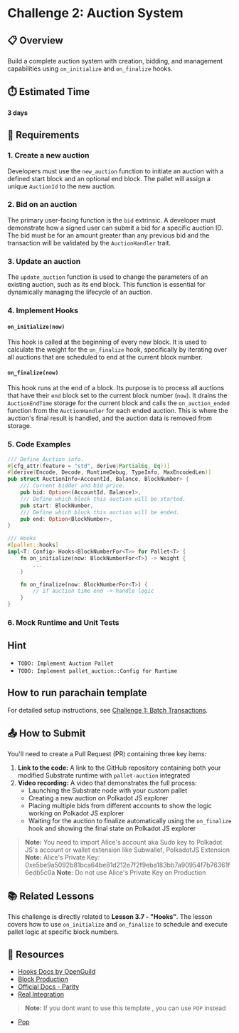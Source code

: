 # Challenge 2: Auction System

## 📋 Overview
Build a complete auction system with creation, bidding, and management capabilities using `on_initialize` and `on_finalize` hooks.

## ⏱️ Estimated Time
**3 days**

## 🎯 Requirements

### 1. Create a new auction
Developers must use the `new_auction` function to initiate an auction with a defined start block and an optional end block. The pallet will assign a unique `AuctionId` to the new auction.

### 2. Bid on an auction
The primary user-facing function is the `bid` extrinsic. A developer must demonstrate how a signed user can submit a bid for a specific auction ID. The bid must be for an amount greater than any previous bid and the transaction will be validated by the `AuctionHandler` trait.

### 3. Update an auction
The `update_auction` function is used to change the parameters of an existing auction, such as its end block. This function is essential for dynamically managing the lifecycle of an auction.

### 4. Implement Hooks

#### `on_initialize(now)`
This hook is called at the beginning of every new block. It is used to calculate the weight for the `on_finalize` hook, specifically by iterating over all auctions that are scheduled to end at the current block number.

#### `on_finalize(now)`
This hook runs at the end of a block. Its purpose is to process all auctions that have their `end` block set to the current block number (`now`). It drains the `AuctionEndTime` storage for the current block and calls the `on_auction_ended` function from the `AuctionHandler` for each ended auction. This is where the auction's final result is handled, and the auction data is removed from storage.

### 5. Code Examples

```rust
/// Define Auction info.
#[cfg_attr(feature = "std", derive(PartialEq, Eq))]
#[derive(Encode, Decode, RuntimeDebug, TypeInfo, MaxEncodedLen)]
pub struct AuctionInfo<AccountId, Balance, BlockNumber> {
	/// Current bidder and bid price.
	pub bid: Option<(AccountId, Balance)>,
	/// Define which block this auction will be started.
	pub start: BlockNumber,
	/// Define which block this auction will be ended.
	pub end: Option<BlockNumber>,
}

/// Hooks 
#[pallet::hooks]
impl<T: Config> Hooks<BlockNumberFor<T>> for Pallet<T> {
	fn on_initialize(now: BlockNumberFor<T>) -> Weight {
		...
	}

	fn on_finalize(now: BlockNumberFor<T>) {
		// if auction time end -> handle logic
	}
}
```

### 6. Mock Runtime and Unit Tests 

## Hint 

- `TODO: Implement Auction Pallet`
- `TODO: Implement pallet_auction::Config for Runtime `

## How to run parachain template

For detailed setup instructions, see [Challenge 1: Batch Transactions](../1-batch-transaction/README.md#how-to-run).

## 📤 How to Submit

You'll need to create a Pull Request (PR) containing three key items:

1. **Link to the code:** A link to the GitHub repository containing both your modified Substrate runtime with `pallet-auction` integrated
2. **Video recording:** A video that demonstrates the full process:
   - Launching the Substrate node with your custom pallet
   - Creating a new auction on Polkadot JS explorer
   - Placing multiple bids from different accounts to show the logic working on Polkadot JS explorer
   - Waiting for the auction to finalize automatically using the `on_finalize` hook and showing the final state on Polkadot JS explorer


> **Note:** You need to import Alice's account aka Sudo key to Polkadot JS's account or wallet extension like Subwallet, PolkadotJS Extension 
> **Note:** Alice's Private Key: 0xe5be9a5092b81bca64be81d212e7f2f9eba183bb7a90954f7b76361f6edb5c0a
> **Note:** Do not use Alice's Private Key on Production


## 📚 Related Lessons

This challenge is directly related to **Lesson 3.7 - "Hooks"**. The lesson covers how to use `on_initialize` and `on_finalize` to schedule and execute pallet logic at specific block numbers.

## 🔗 Resources

- [Hooks Docs by OpenGuild](https://bootcamp.openguild.wtf/building-a-blockchain-with-polkadot-sdk/polkadot-sdk/substrate/adding-a-custom-logic-to-runtime/hooks)
- [Block Production](https://docs.polkadot.com/polkadot-protocol/parachain-basics/blocks-transactions-fees/blocks/#block-production)
- [Official Docs - Parity](https://paritytech.github.io/polkadot-sdk/master/polkadot_sdk_frame/traits/trait.Hooks.html)
- [Real Integration](https://github.com/UniqueNetwork/unique-chain/blob/develop/pallets/app-promotion/src/lib.rs#L266)

> **Note:** If you dont want to use this template , you can use `POP` instead
- [Pop](https://learn.onpop.io/chains/guides/create-a-new-parachain) 


